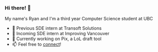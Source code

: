 ### Hi there! 👋

My name's Ryan and I'm a third year Computer Science student at UBC

 - 🌱 Previous SDE intern at Transoft Solutions
 - 🔭 Incoming SDE intern at Improving Vancouver
 - 🧪 Currently working on Pix, a LoL draft tool
 - 📫 Feel free to [connect](https://www.linkedin.com/in/ryan-tan-03157b239/)!

<!--
### Stats 📈

<div style = "float: left" >
<img height = "180px" src="https://github-readme-stats.vercel.app/api/?username=ryn5&theme=vue-dark&count_private=true" /> 
<img height = "180px" src="https://github-readme-stats.vercel.app/api/top-langs/?username=ryn5&theme=vue-dark&layout=compact" />


**ryn5/ryn5** is a ✨ _special_ ✨ repository because its `README.md` (this file) appears on your GitHub profile.

Here are some ideas to get you started:

- 🔭 Incoming SDE intern at I’m currently working on ...
- 🌱 I’m currently learning ...
- 👯 I’m looking to collaborate on ...
- 🤔 I’m looking for help with ...
- 💬 Ask me about ...
- 📫 How to reach me: ...
- 😄 Pronouns: ...
- ⚡ Fun fact: ...
-->
